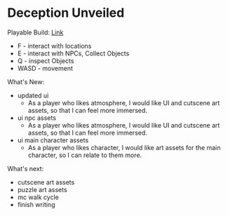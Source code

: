 # Deception Unveiled
 
Playable Build: [Link](https://dahmanp.github.io/Deception-Unveiled/)
- F - interact with  locations
- E - interact with NPCs, Collect Objects
- Q - inspect Objects
- WASD - movement

What's New:
- updated ui
	- As a player who likes atmosphere, I would like UI and cutscene art
	  assets, so that I can feel more immersed.
- ui npc assets
	- As a player who likes atmosphere, I would like UI and cutscene art
	  assets, so that I can feel more immersed.
- ui main character assets
	- As a player who likes character, I would like art assets for the
	  main character, so I can relate to them more.

What's next:
- cutscene art assets
- puzzle art assets
- mc walk cycle
- finish writing
